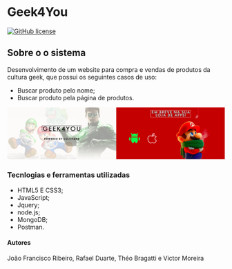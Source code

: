 # Geek4You

[![GitHub license](https://img.shields.io/github/license/joaofmribeiro/programa-cultivar-geek4you)](https://github.com/joaofmribeiro/programa-cultivar-geek4you/blob/main/LICENCE.md)

## Sobre o o sistema
Desenvolvimento de um website para compra e vendas de produtos da cultura geek, que possui os seguintes casos de uso:

- Buscar produto pelo nome;
- Buscar produto pela página de produtos.


![Image](https://github.com/joaofmribeiro/programa-cultivar-geek4you/blob/main/Front-end/imgs/logo-site.png)


### Tecnlogias e ferramentas utilizadas

- HTML5 E CSS3;
- JavaScript;
- Jquery;
- node.js;
- MongoDB;
- Postman.

#### Autores

João Francisco Ribeiro, Rafael Duarte, Théo Bragatti e Victor Moreira


